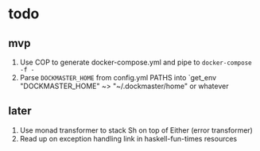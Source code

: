 # todo

## mvp
1. Use COP to generate docker-compose.yml and pipe to `docker-compose -f -`
2. Parse `DOCKMASTER_HOME` from config.yml PATHS into `get_env "DOCKMASTER_HOME" ~> "~/.dockmaster/home" or whatever

## later
1. Use monad transformer to stack Sh on top of Either (error transformer)
2. Read up on exception handling link in haskell-fun-times resources
